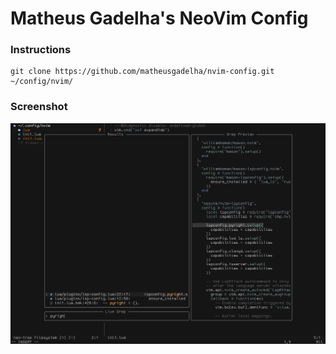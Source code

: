 # Matheus Gadelha's NeoVim Config

### Instructions

```
git clone https://github.com/matheusgadelha/nvim-config.git ~/config/nvim/
```

### Screenshot
![NeoVim](nvim_ss.png "Matheus Gadelha NeoVim")
